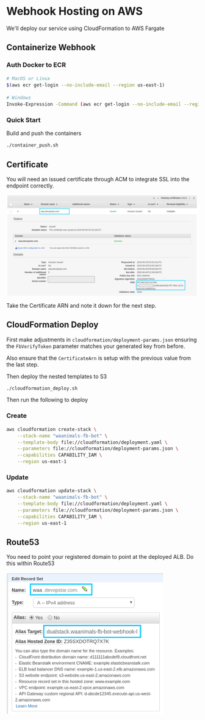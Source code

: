 # Webhook Hosting on AWS

We'll deploy our service using CloudFormation to AWS Fargate

## Containerize Webhook

### Auth Docker to ECR

```bash
# MacOS or Linux
$(aws ecr get-login --no-include-email --region us-east-1)

# Windows
Invoke-Expression -Command (aws ecr get-login --no-include-email --region us-east-1)
```

### Quick Start

Build and push the containers

```bash
./container_push.sh
```

## Certificate

You will need an issued certificate through ACM to integrate SSL into the endpoint correctly.

![ACM Certificate](img/02_dev_messenger_setup_01.png)

Take the Certificate ARN and note it down for the next step.

## CloudFormation Deploy

First make adjustments in `cloudformation/deployment-params.json` ensuring the `FbVerifyToken` parameter matches your generated key from before.

Also ensure that the `CertificateArn` is setup with the previous value from the last step.

Then deploy the nested templates to S3

```bash
./cloudformation_deploy.sh
```

Then run the following to deploy

### Create

```bash
aws cloudformation create-stack \
    --stack-name "waanimals-fb-bot" \
    --template-body file://cloudformation/deployment.yaml \
    --parameters file://cloudformation/deployment-params.json \
    --capabilities CAPABILITY_IAM \
    --region us-east-1
```

### Update

```bash
aws cloudformation update-stack \
    --stack-name "waanimals-fb-bot" \
    --template-body file://cloudformation/deployment.yaml \
    --parameters file://cloudformation/deployment-params.json \
    --capabilities CAPABILITY_IAM \
    --region us-east-1
```

## Route53

You need to point your registered domain to point at the deployed ALB. Do this within Route53

![Route53](img/02_dev_messenger_setup_02.png)
